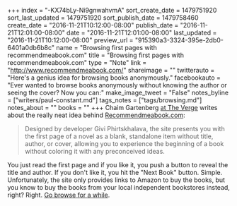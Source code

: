 +++
index = "-KX74bLy-Ni9gnwahvmA"
sort_create_date = 1479751920
sort_last_updated = 1479751920
sort_publish_date = 1479758460
create_date = "2016-11-21T10:12:00-08:00"
publish_date = "2016-11-21T12:01:00-08:00"
date = "2016-11-21T12:01:00-08:00"
last_updated = "2016-11-21T10:12:00-08:00"
preview_url = "915390a3-3324-395e-2db0-6401a0db6b8c"
name = "Browsing first pages with recommendmeabook.com"
title = "Browsing first pages with recommendmeabook.com"
type = "Note"
link = "http://www.recommendmeabook.com/"
shareimage = ""
twitterauto = "Here's a genius idea for browsing books anonymously."
facebookauto = "Ever wanted to browse books anonymously without knowing the author or seeing the cover? Now you can:"
make_image_tweet = "False"
notes_byline = ["writers/paul-constant.md"]
tags_notes = ["tags/browsing.md"]
notes_about = ""
books = ""
+++
Chaim Gartenberg [at The Verge](http://www.theverge.com/2016/11/19/13680564/recomendmeabook-book-recommendation-website-first-page) writes about the really neat idea behind [Recommendmeabook.com](http://www.recommendmeabook.com/):

<blockquote>Designed by developer Givi Phirtskhalava, the site presents you with the first page of a novel as a blank, standalone item without title, author, or cover, allowing you to experience the beginning of a book without coloring it with any preconceived ideas.</blockquote>

You just read the first page and if you like it, you push a button to reveal the title and author. If you don't like it, you hit the "Next Book" button. Simple. Unfortunately, the site only provides links to Amazon to buy the books, but you know to buy the books from your local independent bookstores instead, right? Right. [Go browse for a while](http://www.recommendmeabook.com/).
